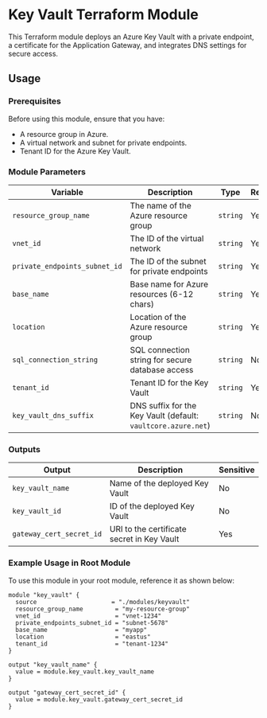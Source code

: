 # Key Vault Terraform Module

This Terraform module deploys an Azure Key Vault with a private endpoint, a certificate for the Application Gateway, and integrates DNS settings for secure access.

## Usage

### Prerequisites

Before using this module, ensure that you have:
- A resource group in Azure.
- A virtual network and subnet for private endpoints.
- Tenant ID for the Azure Key Vault.

### Module Parameters

| Variable                       | Description                                           | Type     | Required | Sensitive |
| ------------------------------- | ----------------------------------------------------- | -------- | -------- | --------- |
| `resource_group_name`            | The name of the Azure resource group                  | `string` | Yes      | No        |
| `vnet_id`                        | The ID of the virtual network                         | `string` | Yes      | No        |
| `private_endpoints_subnet_id`    | The ID of the subnet for private endpoints            | `string` | Yes      | No        |
| `base_name`                      | Base name for Azure resources (6-12 chars)            | `string` | Yes      | No        |
| `location`                       | Location of the Azure resource group                  | `string` | Yes      | No        |
| `sql_connection_string`          | SQL connection string for secure database access      | `string` | No       | Yes       |
| `tenant_id`                      | Tenant ID for the Key Vault                           | `string` | Yes      | No        |
| `key_vault_dns_suffix`           | DNS suffix for the Key Vault (default: `vaultcore.azure.net`) | `string` | No       | No        |

### Outputs

| Output                   | Description                                   | Sensitive |
| ------------------------- | --------------------------------------------- | --------- |
| `key_vault_name`           | Name of the deployed Key Vault               | No        |
| `key_vault_id`             | ID of the deployed Key Vault                 | No        |
| `gateway_cert_secret_id`   | URI to the certificate secret in Key Vault   | Yes       |

### Example Usage in Root Module

To use this module in your root module, reference it as shown below:

```hcl
module "key_vault" {
  source                     = "./modules/keyvault"
  resource_group_name         = "my-resource-group"
  vnet_id                     = "vnet-1234"
  private_endpoints_subnet_id = "subnet-5678"
  base_name                   = "myapp"
  location                    = "eastus"
  tenant_id                   = "tenant-1234"
}

output "key_vault_name" {
  value = module.key_vault.key_vault_name
}

output "gateway_cert_secret_id" {
  value = module.key_vault.gateway_cert_secret_id
}
